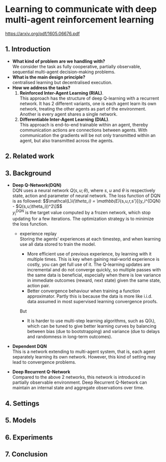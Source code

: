 # Learning to communicate with deep multi-agent reinforcement learning
<https://arxiv.org/pdf/1605.06676.pdf>
## 1. Introduction
+ **What kind of problem are we handling with?**  
We consider the task as fully cooperative, partially observable, sequential multi-agent decision-making problems.
+ **What is the main design principle?**  
centralised learning but decentralised execution.
+ **How we address the tasks?**
    1. **Reinforced Inter-Agent Learning (RIAL)**.  
        This approach has the structure of deep Q-learning with a recurrent network. It has 2 different 
        variants, one is each agent learn its own network, treating the other agents as part of the 
        environment. Another is every agent shares a single network.
    2. **Differentiable Inter-Agent Learning (DIAL)**.  
        This approach is end-to-end trainable within an agent, thereby communication actions are 
        connections between agents. With communication the gradients will be not only transmitted within 
        an agent, but also transmitted across the agents.
## 2. Related work
## 3. Background
+ **Deep Q-Network(DQN)**  
    DQN uses a neural network $Q(s,u;\theta)$, where $s$, $u$ and $\theta$ is respectively 
    state, action and parameter of neural network. The loss function of DQN is as followed:
    $$\mathcal(L)_i(\theta_i) = \mathbb(E)_{s,u,r,s'}\[(y_i^{DQN} - $Q(s,u;\theta_i))^2\]$$  
    $y_i^{DQN}$ is the target value computed by a frozen network, which stop updating for a 
    few iterations. The optimization strategy is to minimize the loss function.  
    - experience replay  
    Storing the agents' experiences at each timestep, and when learning use all data stored to
      train the model.
      - More efficient use of previous experience, by learning with it multiple times. 
      This is key when gaining real-world experience is costly, you can get full use of it. 
      The Q-learning updates are incremental and do not converge quickly, so multiple passes 
      with the same data is beneficial, especially when there is low variance in immediate outcomes 
      (reward, next state) given the same state, action pair.
      - Better convergence behaviour when training a function approximator. Partly this is because 
        the data is more like i.i.d. data assumed in most supervised learning convergence proofs.
    
      But
      - It is harder to use multi-step learning algorithms, such as Q(λ), which can be tuned to 
        give better learning curves by balancing between bias (due to bootstrapping) and variance 
        (due to delays and randomness in long-term outcomes).


+ **Dependent DQN**   
    This is a network extending to multi-agent system, that is, each agent separately learning its
    own network. However, this kind of setting may lead to convergence problems.
+ **Deep Recurrent Q-Network**     
    Compared to the above 2 networks, this network is introduced in partially observable environment.
    Deep Recurrent Q-Network can maintain an internal state and aggregate observations over time.
## 4. Settings  

## 5. Models
## 6. Experiments
## 7. Conclusion



